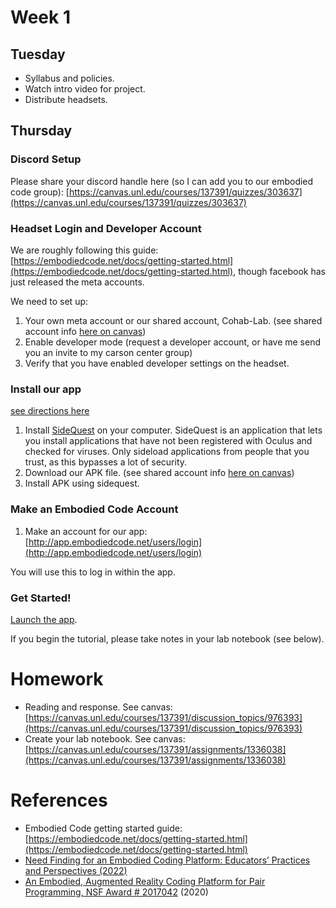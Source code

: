 # Week 1

## Tuesday
- Syllabus and policies. 
- Watch intro video for project. 
- Distribute headsets.

## Thursday
### Discord Setup
Please share your discord handle here (so I can add you to our embodied code group): [https://canvas.unl.edu/courses/137391/quizzes/303637](https://canvas.unl.edu/courses/137391/quizzes/303637)

### Headset Login and Developer Account

We are roughly following this guide: [https://embodiedcode.net/docs/getting-started.html](https://embodiedcode.net/docs/getting-started.html), though facebook has just released the meta accounts.

We need to set up: 
1. Your own meta account or our shared account, Cohab-Lab. (see shared account info [here on canvas](https://canvas.unl.edu/courses/137391/pages/meta-account-and-apk-file))
2. Enable developer mode (request a developer account, or have me send you an invite to my carson center group) 
3. Verify that you have enabled developer settings on the headset.

### Install our app
[see directions here](https://embodiedcode.net/docs/getting-started.html#install-our-app)

1. Install [SideQuest](https://sidequestvr.com/download) on your computer. SideQuest is an application that lets you install applications that have not been registered with Oculus and checked for viruses. Only sideload applications from people that you trust, as this bypasses a lot of security.
2. Download our APK file. (see shared account info [here on canvas](https://canvas.unl.edu/courses/137391/pages/meta-account-and-apk-file))
3. Install APK using sidequest. 

### Make an Embodied Code Account
1. Make an account for our app: [http://app.embodiedcode.net/users/login](http://app.embodiedcode.net/users/login)

You will use this to log in within the app.

### Get Started!

[Launch the app](https://embodiedcode.net/docs/getting-started.html#launch-the-app).

If you begin the tutorial, please take notes in your lab notebook (see below).

# Homework
- Reading and response. See canvas: [https://canvas.unl.edu/courses/137391/discussion_topics/976393](https://canvas.unl.edu/courses/137391/discussion_topics/976393)
- Create your lab notebook. See canvas: [https://canvas.unl.edu/courses/137391/assignments/1336038](https://canvas.unl.edu/courses/137391/assignments/1336038)

# References
- Embodied Code getting started guide: [https://embodiedcode.net/docs/getting-started.html](https://embodiedcode.net/docs/getting-started.html)
- [Need Finding for an Embodied Coding Platform: Educators’ Practices and Perspectives (2022)](https://www.scitepress.org/PublicationsDetail.aspx?ID=OhB4jK63WSU%3d&t=1)
- [An Embodied, Augmented Reality Coding Platform for Pair Programming, NSF Award # 2017042](https://nsf.gov/awardsearch/showAward?AWD_ID=2017042) (2020)

